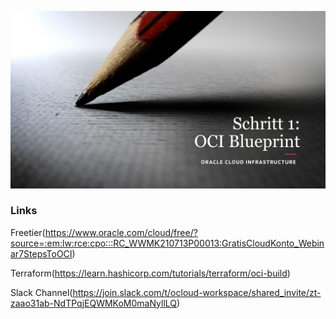 ![Einführung](./7steps1.jpg)

### Links
Freetier(https://www.oracle.com/cloud/free/?source=:em:lw:rce:cpo:::RC_WWMK210713P00013:GratisCloudKonto_Webinar7StepsToOCI)

Terraform(https://learn.hashicorp.com/tutorials/terraform/oci-build)

Slack Channel(https://join.slack.com/t/ocloud-workspace/shared_invite/zt-zaao31ab-NdTPqjEQWMKoM0maNyllLQ)
